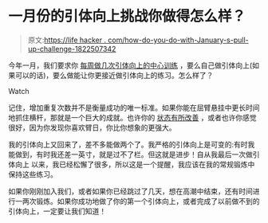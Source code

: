# 一月份的引体向上挑战你做得怎么样？

> 原文:[https://life hacker . com/how-do-you-do-with-January-s-pull-up-challenge-1822507342](https://lifehacker.com/how-did-you-do-with-january-s-pull-up-challenge-1822507342)

今年一月，我们要求你 [每周做几次引体向上的中心训练](https://lifehacker.com/january-s-fitness-challenge-grab-onto-that-pull-up-bar-1821717656) ，要么自己做引体向上(如果可以的话)，要么做能让你更接近做引体向上的练习。怎么样了？

Watch

记住，增加重复次数并不是衡量成功的唯一标准。如果你能在屈臂悬挂中更长时间地抓住横杆，那就是一个巨大的成就。也许你的 [状态有所改善](https://vitals.lifehacker.com/the-most-common-pull-up-mistakes-and-how-to-fix-them-1778122602) ，或者也许你感觉很好，因为你发现你喜欢臂日，你比你想象的更强大。

我的引体向上又回来了，差不多能做两个了。我严格的引体向上是可变的:有时我能做到，有时我还差一英寸，就是过不了栏。但这就是进步！自从我最后一次做引体向上 以来，我已经松懈了很多，所以这是一个提醒，我应该在我的常规锻炼中保持这些练习。

如果你刚刚加入我们，或者如果你已经跳过了几天，想在高潮中结束，还有时间进行一两次锻炼。如果你成功地做了你的第一个引体向上，或者完成了以前做不到的引体向上，一定要让我们知道！